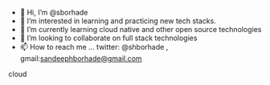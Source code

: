 - 👋 Hi, I’m @sborhade
- 👀 I’m interested in learning and practicing new tech stacks.
- 🌱 I’m currently learning cloud native and other open source technologies
- 💞️ I’m looking to collaborate on full stack technologies
- 📫 How to reach me ... twitter: @shborhade , gmail:sandeephborhade@gmail.com

<!---
sborhade/sborhade is a ✨ special ✨ repository because its `README.md` (this file) appears on your GitHub profile.
You can click the Preview link to take a look at your changes.
--->
cloud
